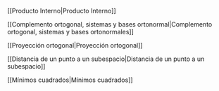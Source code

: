 [[Producto Interno|Producto Interno]]

[[Complemento ortogonal, sistemas y bases ortonormal|Complemento ortogonal, sistemas y bases ortonormales]]

[[Proyección ortogonal|Proyección ortogonal]]

[[Distancia de un punto a un subespacio|Distancia de un punto a un subespacio]]

[[Mínimos cuadrados|Mínimos cuadrados]]